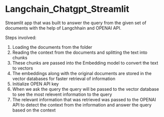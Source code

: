 # Langchain_Chatgpt_Streamlit

Streamlit app that was built to answer the query from the given set of documents with the help of Langchhain and OPENAI API.

Steps involved:
1. Loading the documents from the folder
2. Reading the context from the documents and splitting the text into chunks
3. These chunks are passed into the Embedding model to convert the text to vectors
4. The embeddings along with the original documents are stored in the vector databases for faster retrieval of information
5. Initialize OPEN API key
6. When we ask the query the query will be passed to the vector database to see the most relevent information to the query
7. The relevant information that was retrieved was passed to the OPENAI API to detect the context from the information and answer the query
based on the context 
